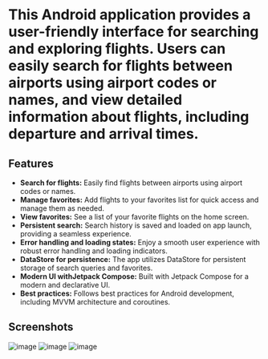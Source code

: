 # This Android application provides a user-friendly interface for searching and exploring flights. Users can easily search for flights between airports using airport codes or names, and view detailed information about flights, including departure and arrival times. 

## Features

* **Search for flights:** Easily find flights between airports using airport codes or names.
* **Manage favorites:** Add flights to your favorites list for quick access and manage them as needed.
* **View favorites:** See a list of your favorite flights on the home screen.
* **Persistent search:** Search history is saved and loaded on app launch, providing a seamless experience.
* **Error handling and loading states:** Enjoy a smooth user experience with robust error handling and loading indicators.
* **DataStore for persistence:** The app utilizes DataStore for persistent storage of search queries and favorites.
* **Modern UI withJetpack Compose:** Built with Jetpack Compose for a modern and declarative UI.
* **Best practices:** Follows best practices for Android development, including MVVM architecture and coroutines.

## Screenshots

![image](https://github.com/user-attachments/assets/ac33d476-188a-45da-a116-cbb243c6e73c)
![image](https://github.com/user-attachments/assets/75e79e5b-8a20-48d2-bf30-028c8be5af92)
![image](https://github.com/user-attachments/assets/c2554c7f-a8fa-4fb6-ba87-3b52063b6d6d)






